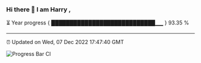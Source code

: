 ### Hi there 👋 I am Harry , 

⏳ Year progress { ████████████████████████████▁▁ } 93.35 %

---

⏰ Updated on Wed, 07 Dec 2022 17:47:40 GMT

![Progress Bar CI](https://github.com/duykhang68/duykhang68/workflows/Progress%20Bar%20CI/badge.svg)
